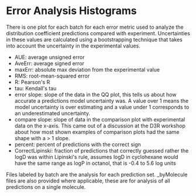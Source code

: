# Error Analysis Histograms

There is one plot for each batch for each error metric used to analyze the distribution coefficient predictions compared with experiment. 
Uncertainties in these values are calculated using a bootstrapping technique that takes into account the uncertainty in the experimental values. 

* AUE: average unsigned error
* AveErr: average signed error
* maxErr: absolute max deviation from the experimental value
* RMS: root-mean-squared error
* R: Pearson's R
* tau: Kendall's tau
* error slope: slope of the data in the QQ plot, this tells us about how accurate a predictions model uncertainty was. A value over 1 means the model uncertainty is over estimating and a value under 1 corresponds to an underestimated uncertainty.
* compare slope: slope of data in the comparison plot with experimental data on the x-axis. This came out of a discussion at the D3R workshop about how most shown examples of comparison plots had the same shape with a > 1 slope. 
* percent: percent of predictions with the correct sign
* CorrectLipinski: fraction of predictions that correctly guessed rather the logD was within Lipinski's rule, assumes logD in cyclohexane would have the same range as logP in octanol, that is -0.4 to 5.6 log units
 
Files labeled by batch are the analysis for each prediction set. 
_byMolecule files are also provided where applicable, these are for analysis of all predictions on a single molecule.

